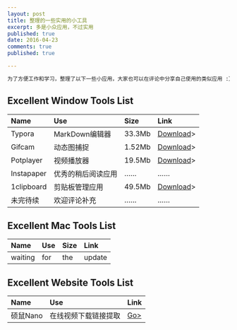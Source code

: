 ```yaml
---
layout: post
title: 整理的一些实用的小工具
excerpt: 多是小众应用，不过实用
published: true
date: 2016-04-23
comments: true
published: true

---
```

```html
为了方便工作和学习，整理了以下一些小应用，大家也可以在评论中分享自己使用的类似应用 :）
```



## **Excellent Window Tools List**

| Name       | Use         | Size   | Link                                     |
| :--------- | :---------- | :----- | :--------------------------------------- |
| Typora     | MarkDown编辑器 | 33.3Mb | [Download](http://img.vinechen.com/typora-setup.exe)> |
| Gifcam     | 动态图捕捉       | 1.52Mb | [Download](http://img.vinechen.com/GifCam.exe)> |
| Potplayer  | 视频播放器       | 19.5Mb | [Download](http://potplayer.daum.net/?lang=zh_CN)> |
| Instapaper | 优秀的稍后阅读应用   | ……     | ……                                       |
| 1clipboard | 剪贴板管理应用     | 49.5Mb | [Download](http://1clipboard.io)>        |
| 未完待续       | 欢迎评论补充      | ……     | ……                                       |

## **Excellent Mac Tools List**

| Name    | Use  | Size | Link   |
| :------ | :--- | :--- | :----- |
| waiting | for  | the  | update |

## **Excellent Website Tools List**

| Name   | Use        | Link                         |
| :----- | :--------- | :--------------------------- |
| 硕鼠Nano | 在线视频下载链接提取 | [Go>](http://www.flvcd.com/) |
